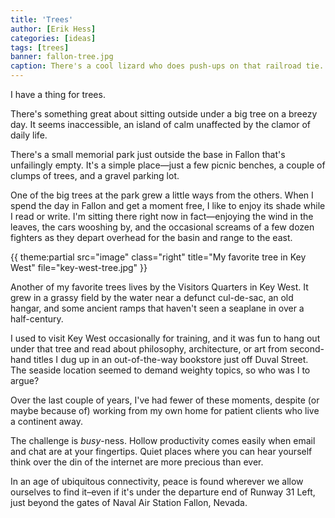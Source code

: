 ```yaml
---
title: 'Trees'
author: [Erik Hess]
categories: [ideas]
tags: [trees]
banner: fallon-tree.jpg
caption: There's a cool lizard who does push-ups on that railroad tie.
---
```


I have a thing for trees. 

There's something great about sitting outside under a big tree on a breezy day. It seems inaccessible, an island of calm unaffected by the clamor of daily life.

There's a small memorial park just outside the base in Fallon that's unfailingly empty. It's a simple place&mdash;just a few picnic benches, a couple of clumps of trees, and a gravel parking lot. 

One of the big trees at the park grew a little ways from the others. When I spend the day in Fallon and get a moment free, I like to enjoy its shade while I read or write. I'm sitting there right now in fact&mdash;enjoying the  wind in the leaves, the cars wooshing by, and the occasional screams of a few dozen fighters as they depart overhead for the basin and range to the east.

{{ theme:partial src="image" class="right" title="My favorite tree in Key West" file="key-west-tree.jpg" }}

Another of my favorite trees lives by the Visitors Quarters in Key West. It grew in a grassy field by the water near a defunct  cul-de-sac, an old hangar, and some ancient ramps that haven't seen a seaplane in over a half-century. 

I used to visit Key West occasionally for training, and it was fun to hang out under that tree and read about philosophy, architecture, or art from second-hand titles I dug up in an out-of-the-way bookstore just off Duval Street. The seaside location seemed to demand weighty topics, so who was I to argue?

Over the last couple of years, I've had fewer of these moments, despite (or maybe because of) working from my own home for patient clients who live a continent away. 

The challenge is *busy*-ness. Hollow productivity comes easily when email and chat are at your fingertips. Quiet places where you can hear yourself think over the din of the internet are more precious than ever.  

In an age of ubiquitous connectivity, peace is found wherever we allow ourselves to find it&ndash;even if it's under the departure end of Runway 31&nbsp;Left, just beyond the gates of Naval Air Station Fallon, Nevada.